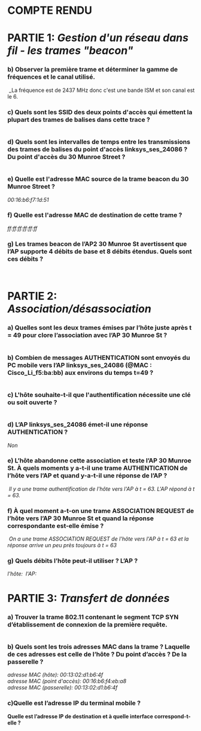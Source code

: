 # COMPTE RENDU
# PARTIE 1: *Gestion d'un réseau dans fil - les trames "beacon"*
### **b) Observer la première trame et déterminer la gamme de fréquences et le canal utilisé.**
![]()
_La fréquence est de 2437 MHz donc c'est une bande ISM et son canal est le 6.

### **c) Quels sont les SSID des deux points d'accès qui émettent la plupart des trames de balises dans cette trace ?**
![]()

### **d) Quels sont les intervalles de temps entre les transmissions des trames de balises du point d'accès linksys_ses_24086 ? Du point d'accès du 30 Munroe Street ?**
![]()

### **e) Quelle est l'adresse MAC source de la trame beacon du 30 Munroe Street ?**
_00:16:b6:f7:1d:51_

### **f) Quelle est l'adresse MAC de destination de cette trame ?**
_ff:ff:ff:ff:ff:ff_

### **g) Les trames beacon de l’AP2 30 Munroe St avertissent que l’AP supporte 4 débits de base et 8 débits étendus. Quels sont ces débits ?**
![]()
![]()


# PARTIE 2: *Association/désassociation*
### **a) Quelles sont les deux trames émises par l’hôte juste après t = 49 pour clore l’association avec l’AP 30 Munroe St ?**
![]()

### **b) Combien de messages AUTHENTICATION sont envoyés du PC mobile vers l’AP linksys_ses_24086 (@MAC : Cisco_Li_f5:ba:bb) aux environs du temps t=49 ?**
![]()

### **c) L'hôte souhaite-t-il que l'authentification nécessite une clé ou soit ouverte ?**
![]()

### **d) L’AP linksys_ses_24086 émet-il une réponse AUTHENTICATION ?**
_Non_

### **e) L’hôte abandonne cette association et teste l’AP 30 Munroe St. À quels moments y a-t-il une trame AUTHENTICATION de l’hôte vers l’AP et quand y-a-t-il une réponse de l’AP ?**
![]()
_Il y a une trame authentification de l'hôte vers l'AP à t = 63. L'AP répond à t = 63._

### **f) À quel moment a-t-on une trame ASSOCIATION REQUEST de l’hôte vers l’AP 30 Munroe St et quand la réponse correspondante est-elle émise ?**
![]()
_On a une trame ASSOCIATION REQUEST de l'hôte vers l'AP à t = 63 et la réponse arrive un peu près toujours à t = 63_

### **g) Quels débits l’hôte peut-il utiliser ? L’AP ?**
_l'hôte:_
![]()
_l'AP:_
![]()

# PARTIE 3: *Transfert de données*
### **a) Trouver la trame 802.11 contenant le segment TCP SYN d’établissement de connexion de la première requête.**
![]()

### **b) Quels sont les trois adresses MAC dans la trame ? Laquelle de ces adresses est celle de l’hôte ? Du point d’accès ? De la passerelle ?**
_adresse MAC (hôte): 00:13:02:d1:b6:4f_  
_adresse MAC (point d'accès): 00:16:b6:f4:eb:a8_  
_adresse MAC (passerelle): 00:13:02:d1:b6:4f_

### **c)Quelle est l’adresse IP du terminal mobile ?**
 **Quelle est l’adresse IP de destination et à quelle interface correspond-t-elle ?**
 